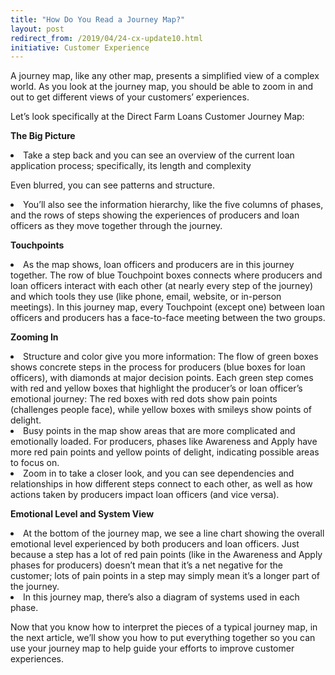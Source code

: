 ```yaml
---
title: "How Do You Read a Journey Map?"
layout: post
redirect_from: /2019/04/24-cx-update10.html
initiative: Customer Experience
---
```

A journey map, like any other map, presents a simplified view of a complex world. As you look at the journey map, you should be able to zoom in and out to get different views of your customers’ experiences.

Let’s look specifically at the Direct Farm Loans Customer Journey Map:

<b>The Big Picture </b>
<li>Take a step back and you can see an overview of the current loan application process; specifically, its length and complexity</li>

Even blurred, you can see patterns and structure.

<li>You’ll also see the information hierarchy, like the five columns of phases, and the rows of steps showing the experiences of producers and loan officers as they move together through the journey.</li>

<b>Touchpoints</b>

<li>As the map shows, loan officers and producers are in this journey together. The row of blue Touchpoint boxes connects where producers and loan officers interact with each other (at nearly every step of the journey) and which tools they use (like phone, email, website, or in-person meetings). In this journey map, every Touchpoint (except one) between loan officers and producers has a face-to-face meeting between the two groups.</li>

<b>Zooming In</b>

<li>Structure and color give you more information: The flow of green boxes shows concrete steps in the process for producers (blue boxes for loan officers), with diamonds at major decision points. Each green step comes with red and yellow boxes that highlight the producer’s or loan officer’s emotional journey: The red boxes with red dots show pain points (challenges people face), while yellow boxes with smileys show points of delight. </li>

<li>Busy points in the map show areas that are more complicated and emotionally loaded. For producers, phases like Awareness and Apply have more red pain points and yellow points of delight, indicating possible areas to focus on.</li>
<li>Zoom in to take a closer look, and you can see dependencies and relationships in how different steps connect to each other, as well as how actions taken by producers impact loan officers (and vice versa).</li>

<b>Emotional Level and System View</b>

<li>At the bottom of the journey map, we see a line chart showing the overall emotional level experienced by both producers and loan officers. Just because a step has a lot of red pain points (like in the Awareness and Apply phases for producers) doesn’t mean that it’s a net negative for the customer; lots of pain points in a step may simply mean it’s a longer part of the journey.</li>
<li>In this journey map, there’s also a diagram of systems used in each phase.</li>

Now that you know how to interpret the pieces of a typical journey map, in the next article, we’ll show you how to put everything together so you can use your journey map to help guide your efforts to improve customer experiences.

